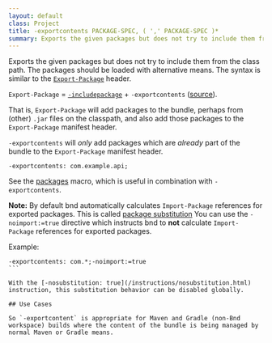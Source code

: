 ```yaml
---
layout: default
class: Project
title: -exportcontents PACKAGE-SPEC, ( ',' PACKAGE-SPEC )*
summary: Exports the given packages but does not try to include them from the class path. The packages should be loaded with alternative means. 
---
```


Exports the given packages but does not try to include them from the class path. The packages should be loaded with alternative means. The syntax is similar to the [`Export-Package`](/heads/export_package.html) header.


`Export-Package` = [`-includepackage`](/instructions/includepackage.html) + `-exportcontents` ([source](https://bnd.discourse.group/t/more-information-about-exportcontent/214/2)). 

That is, `Export-Package` will add packages to the bundle, perhaps from (other) `.jar` files on the classpath, and also add those packages to the `Export-Package` manifest header. 

`-exportcontents` will *only* add packages which are *already* part of the bundle to the `Export-Package` manifest header.

```
-exportcontents: com.example.api;
```

See the [packages](/macros/packages.html) macro, which is useful in combination with `-exportcontents`.

**Note:** By default bnd automatically calculates `Import-Package` references for exported packages. This is called [package substitution](/chapters/170-versioning.html#substitution)
You can use the `-noimport:=true` directive which instructs bnd to **not** calculate `Import-Package` references for exported packages.

Example:

````
-exportcontents: com.*;-noimport:=true
```

With the [-nosubstitution: true](/instructions/nosubstitution.html) instruction, this substitution behavior can be disabled globally.

## Use Cases

So `-exportcontent` is appropriate for Maven and Gradle (non-Bnd workspace) builds where the content of the bundle is being managed by normal Maven or Gradle means.